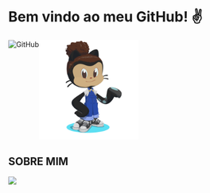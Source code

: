 # Bem vindo ao meu GitHub! :v:

[<img align="left" alt="GitHub" height="50" src="https://cdn.icon-icons.com/icons2/1125/PNG/512/1486164216-goodreadslinerround_79638.png" />](https://www.goodreads.com/user/show/117475440-beatriz-de-oliveira)

<div>
<img height="200px" src="img/octocat-1695906362453.png"/>
</div>

## SOBRE MIM

<div>
<img loading="lazy" height="180em" src="https://github-readme-stats.vercel.app/api/top-langs/?username=beatrizopdd&layout=compact&langs_count=7&theme=dracula"/>
</div>